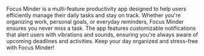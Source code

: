 Focus Minder is a multi-feature productivity app designed to help users efficiently manage their 
daily tasks and stay on track. Whether you're organizing work, personal goals, or everyday 
reminders, Focus Minder ensures you never miss a task. The app features customizable 
notifications that alert users with vibrations and sounds, ensuring you're always aware of upcoming 
deadlines and activities. Keep your day organized and stress-free with Focus Minder! 
